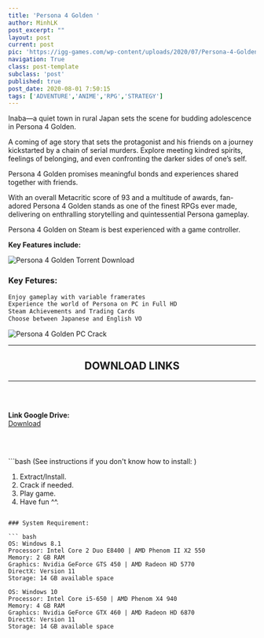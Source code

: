 ```yaml
---
title: 'Persona 4 Golden '
author: MinhLK
post_excerpt: ""
layout: post
current: post
pic: 'https://igg-games.com/wp-content/uploads/2020/07/Persona-4-Golden-Free-Download.jpg'
navigation: True
class: post-template
subclass: 'post'
published: true
post_date: 2020-08-01 7:50:15 
tags: ['ADVENTURE','ANIME','RPG','STRATEGY']
---
```

<div>
<p class="uk-dropcap">Inaba—a quiet town in rural Japan sets the scene for budding adolescence in Persona 4 Golden.</p>
<p> A coming of age story that sets the protagonist and his friends on a journey kickstarted by a chain of serial murders. Explore meeting kindred spirits, feelings of belonging, and even confronting the darker sides of one’s self.</p>
<p> Persona 4 Golden promises meaningful bonds and experiences shared together with friends.</p>
<p> With an overall Metacritic score of 93 and a multitude of awards, fan-adored Persona 4 Golden stands as one of the finest RPGs ever made, delivering on enthralling storytelling and quintessential Persona gameplay.</p>
<p> Persona 4 Golden on Steam is best experienced with a game controller.</p>
<p> <b>Key Features include:</b></p>
<p><img class="aligncenter" title="Persona 4 Golden Torrent Download" src="https://igg-games.com/wp-content/uploads/2020/07/Persona-4-Golden-Torrent-Download.jpg" alt="Persona 4 Golden Torrent Download"></p>

### Key Fetures:
```bash
Enjoy gameplay with variable framerates
Experience the world of Persona on PC in Full HD
Steam Achievements and Trading Cards
Choose between Japanese and English VO
```
<p><img class="aligncenter" title="Persona 4 Golden PC Crack" src="https://igg-games.com/wp-content/uploads/2020/07/Persona-4-Golden-PC-Crack.jpg" alt="Persona 4 Golden PC Crack"></p>
<hr class="uk-divider-icon uk-margin-medium">
<h2 style="text-align: center;"><strong> DOWNLOAD LINKS</strong></h2>
<hr class="uk-margin-medium">
<p>&nbsp;</p>
<p style="line-height: 8%;">&nbsp;</p>
<p><b class="uk-heading-bullet">Link Google Drive:</b><br>
<a href="https://drive.google.com/file/d/1VFh65HRvcV9CEVXrSF9dp9WbgcJJ1zAN/view?usp=sharing" target="_blank" rel="noopener">Download</a></p>
<p style="line-height: 8%;">&nbsp;</p>
<p>&nbsp;</p>
```bash
(See instructions if you don't know how to install: )

1.  Extract/Install.
2.  Crack if needed.
3.  Play game.
4.  Have fun ^^.
```

### System Requirement:

``` bash
OS: Windows 8.1
Processor: Intel Core 2 Duo E8400 | AMD Phenom II X2 550
Memory: 2 GB RAM
Graphics: Nvidia GeForce GTS 450 | AMD Radeon HD 5770
DirectX: Version 11
Storage: 14 GB available space

OS: Windows 10
Processor: Intel Core i5-650 | AMD Phenom X4 940
Memory: 4 GB RAM
Graphics: Nvidia GeForce GTX 460 | AMD Radeon HD 6870
DirectX: Version 11
Storage: 14 GB available space
```
</div>